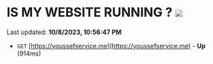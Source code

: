 # IS MY WEBSITE RUNNING ? [![](https://img.shields.io/static/v1?label=Sponsor&message=%E2%9D%A4&logo=GitHub&color=%23fe8e86)](https://github.com/sponsors/<username>)

Last updated: **10/8/2023, 10:56:47 PM**

- `GET` [https://youssefservice.me](https://youssefservice.me) - **Up** (914ms)
